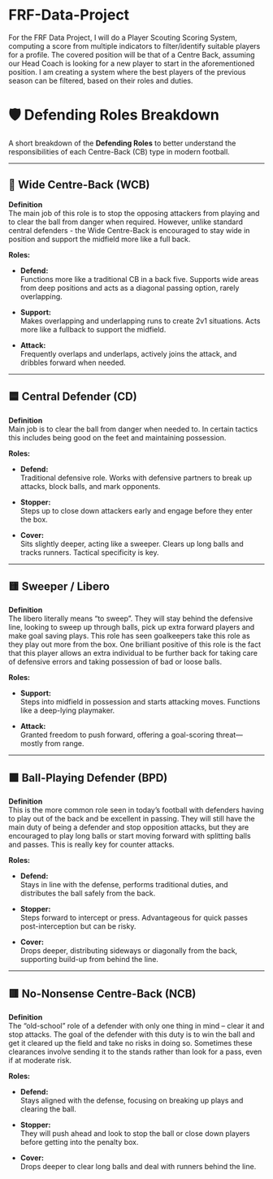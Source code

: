 # FRF-Data-Project

For the FRF Data Project, I will do a Player Scouting Scoring System, computing a score from multiple indicators to filter/identify suitable players for a profile. The covered position will be that of a Centre Back, assuming our Head Coach is looking for a new player to start in the aforementioned position. I am creating a system where the best players of the previous season can be filtered, based on their roles and duties.


# 🛡️ Defending Roles Breakdown

A short breakdown of the **Defending Roles** to better understand the responsibilities of each Centre-Back (CB) type in modern football.

---

## 🔲 Wide Centre-Back (WCB)

**Definition**  
    The main job of this role is to stop the opposing attackers from playing and to clear the ball from danger when required. However, unlike standard central defenders - the Wide Centre-Back is encouraged to stay wide in position and support the midfield more like a full back.

**Roles:**

- **Defend:**  
  Functions more like a traditional CB in a back five. Supports wide areas from deep positions and acts as a diagonal passing option, rarely overlapping.

- **Support:**  
  Makes overlapping and underlapping runs to create 2v1 situations. Acts more like a fullback to support the midfield.

- **Attack:**  
  Frequently overlaps and underlaps, actively joins the attack, and dribbles forward when needed.

---

## 🟦 Central Defender (CD)

**Definition**  
    Main job is to clear the ball from danger when needed to. In certain tactics this includes being good on the feet and maintaining possession.

**Roles:**

- **Defend:**  
  Traditional defensive role. Works with defensive partners to break up attacks, block balls, and mark opponents.

- **Stopper:**  
  Steps up to close down attackers early and engage before they enter the box.

- **Cover:**  
  Sits slightly deeper, acting like a sweeper. Clears up long balls and tracks runners. Tactical specificity is key.

---

## 🟨 Sweeper / Libero

**Definition**  
    The libero literally means “to sweep”. They will stay behind the defensive line, looking to sweep up through balls, pick up extra forward players and make goal saving plays. This role has seen goalkeepers take this role as they play out more from the box. One brilliant positive of this role is the fact that this player allows an extra individual to be further back for taking care of defensive errors and taking possession of bad or loose balls.

**Roles:**

- **Support:**  
  Steps into midfield in possession and starts attacking moves. Functions like a deep-lying playmaker.

- **Attack:**  
  Granted freedom to push forward, offering a goal-scoring threat—mostly from range.

---

## 🟩 Ball-Playing Defender (BPD)

**Definition**  
    This is the more common role seen in today’s football with defenders having to play out of the back and be excellent in passing. They will still have the main duty of being a defender and stop opposition attacks, but they are encouraged to play long balls or start moving forward with splitting balls and passes. This is really key for counter attacks.

**Roles:**

- **Defend:**  
  Stays in line with the defense, performs traditional duties, and distributes the ball safely from the back.

- **Stopper:**  
  Steps forward to intercept or press. Advantageous for quick passes post-interception but can be risky.

- **Cover:**  
  Drops deeper, distributing sideways or diagonally from the back, supporting build-up from behind the line.

---

## 🟥 No-Nonsense Centre-Back (NCB)

**Definition**  
    The “old-school” role of a defender with only one thing in mind – clear it and stop attacks. The goal of the defender with this duty is to win the ball and get it cleared up the field and take no risks in doing so. Sometimes these clearances involve sending it to the stands rather than look for a pass, even if at moderate risk.

**Roles:**

- **Defend:**  
  Stays aligned with the defense, focusing on breaking up plays and clearing the ball.

- **Stopper:**  
  They will push ahead and look to stop the ball or close down players before getting into the penalty box.

- **Cover:**  
  Drops deeper to clear long balls and deal with runners behind the line.

